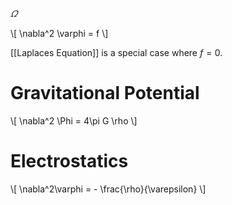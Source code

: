$\varOmega$

\\[
\nabla^2 \varphi = f
\\]

[[Laplaces Equation]] is a special case where $f=0$.

# Gravitational Potential

\\[
\nabla^2 \Phi = 4\pi G \rho
\\]



# Electrostatics

\\[
\nabla^2\varphi = - \frac{\rho}{\varepsilon}
\\]